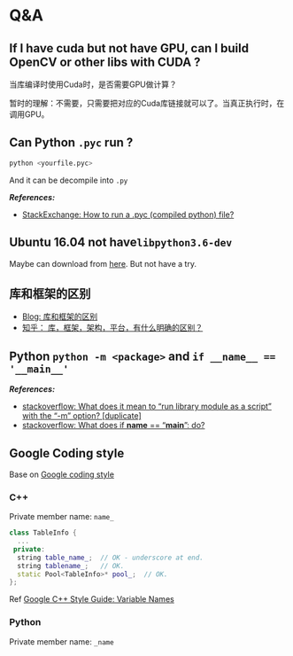 # Q&A

## If I have cuda but not have GPU, can I build OpenCV or other libs with CUDA ?

当库编译时使用Cuda时，是否需要GPU做计算？

暂时的理解：不需要，只需要把对应的Cuda库链接就可以了。当真正执行时，在调用GPU。

## Can Python `.pyc` run ?

```python
python <yourfile.pyc>
```

And it can be decompile into `.py`

***References:***

- [StackExchange: How to run a .pyc (compiled python) file?](https://askubuntu.com/questions/153823/how-to-run-a-pyc-compiled-python-file)

## Ubuntu 16.04 not have`libpython3.6-dev`

Maybe can download from [here](https://stackoverflow.com/questions/43621584/why-cant-i-install-python3-6-dev-on-ubuntu16-04). But not have a try.

## 库和框架的区别

- [Blog: 库和框架的区别](https://www.cnblogs.com/xuld/archive/2011/02/20/1958933.html)
- [知乎： 库，框架，架构，平台，有什么明确的区别？](https://www.zhihu.com/question/29643471)

## Python `python -m <package>` and `if __name__ == '__main__'`

***References:***

- [stackoverflow: What does it mean to “run library module as a script” with the “-m” option? [duplicate]](https://stackoverflow.com/questions/46319694/what-does-it-mean-to-run-library-module-as-a-script-with-the-m-option)
- [stackoverflow: What does if __name__ == “__main__”: do?](https://stackoverflow.com/questions/419163/what-does-if-name-main-do)

## Google Coding style

Base on [Google coding style](https://google.github.io/styleguide/)

### C++

Private member name: `name_`

```c++
class TableInfo {
  ...
 private:
  string table_name_;  // OK - underscore at end.
  string tablename_;   // OK.
  static Pool<TableInfo>* pool_;  // OK.
};
```

Ref [Google C++ Style Guide: Variable Names](https://google.github.io/styleguide/cppguide.html#Variable_Names)

### Python

Private member name: `_name`